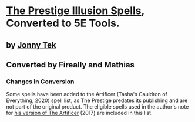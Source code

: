 # [The Prestige Illusion Spells](https://www.dmsguild.com/product/235311/THE-PRESTIGE-Spells-of-Illusion-5e), Converted to 5E Tools.
## by [Jonny Tek](https://www.dmsguild.com/browse.php?author=Johnny%20Tek)
## Converted by Fireally and Mathias

### Changes in Conversion
Some spells have been added to the Artificer (Tasha's Cauldron of Everything, 2020) spell list, as The Prestige predates its publishing and are not part of the original product.
The eligible spells used in the author's note for [his version of The Artificer](https://www.dmsguild.com/product/204687/THE-ARTIFICER-5e-Revised) (2017) are included in this list.
